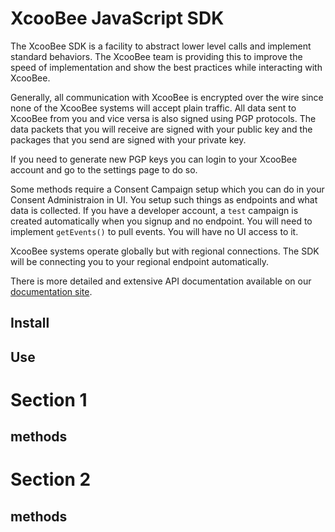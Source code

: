 # XcooBee JavaScript SDK

The XcooBee SDK is a facility to abstract lower level calls and implement
standard behaviors.  The XcooBee team is providing this to improve the speed of
implementation and show the best practices while interacting with XcooBee.

Generally, all communication with XcooBee is encrypted over the wire since none
of the XcooBee systems will accept plain traffic.  All data sent to XcooBee from
you and vice versa is also signed using PGP protocols.  The data packets that
you will receive are signed with your public key and the packages that you send
are signed with your private key.

If you need to generate new PGP keys you can login to your XcooBee account and
go to the settings page to do so.

Some methods require a Consent Campaign setup which you can do in your Consent
Administraion in UI.  You setup such things as endpoints and what data is
collected.  If you have a developer account, a `test` campaign is created
automatically when you signup and no endpoint.  You will need to implement
`getEvents()` to pull events.  You will have no UI access to it.

XcooBee systems operate globally but with regional connections.  The SDK will be
connecting you to your regional endpoint automatically.

There is more detailed and extensive API documentation available on our
[documentation site](https://www.xcoobee.com/docs).

## Install

## Use

# Section 1

## methods

# Section 2

## methods


